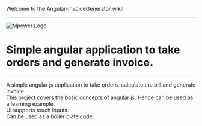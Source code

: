 Welcome to the Angular-InvoiceGenerator wiki!

***

![Mpower Logo](http://pavankp.website/mPower_black.png)

# Simple angular application to take orders and generate invoice.

***

A simple angular js application to take orders, calculate the bill and generate invoice.  
This project covers the basic concepts of angular js. Hence can be used as a learning example.  
UI supports touch inputs.   
Can be used as a boiler plate code.

